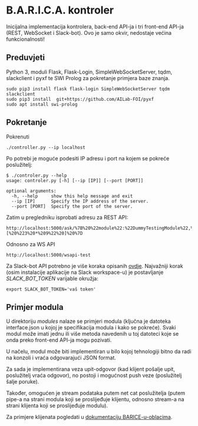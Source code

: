 B.A.R.I.C.A. kontroler
======================

Inicijalna implementacija kontrolera, back-end API-ja i tri front-end
API-ja (REST, WebSocket i Slack-bot). Ovo je samo okvir, nedostaje
većina funkcionalnosti!

Preduvjeti
----------
Python 3, moduli Flask, Flask-Login, SimpleWebSocketServer, tqdm,
slackclient i pyxf te SWI Prolog za pokretanje primjera baze znanja.

```
sudo pip3 install flask flask-login SimpleWebSocketServer tqdm slackclient
sudo pip3 install  git+https://github.com/AILab-FOI/pyxf
sudo apt install swi-prolog
```

Pokretanje
----------
Pokrenuti 

```
./controller.py --ip localhost
```

Po potrebi je moguće podesiti IP adresu i port na kojem se pokreće poslužitelj:

```
$ ./controler.py --help
usage: controler.py [-h] [--ip [IP]] [--port [PORT]]

optional arguments:
  -h, --help     show this help message and exit
  --ip [IP]      Specify the IP address of the server.
  --port [PORT]  Specify the port of the server.
```

Zatim u pregledniku isprobati adresu za REST API:

```
http://localhost:5000/ask/%7B%20%22module%22:%22DummyTestingModule%22,%20%22method%22:%22eval%22,%20%22args%22:[%20%223%20*%209%22%20]%20%7D
```

Odnosno za WS API

```
http://localhost:5000/wsapi-test
```

Za Slack-bot API potrebno je više koraka opisanih [ovdje](https://www.fullstackpython.com/blog/build-first-slack-bot-python.html).
Najvažniji korak (osim instalacije aplikacije na Slack workspace-u) je
postavljanje *SLACK_BOT_TOKEN* varijable okružja:

```
export SLACK_BOT_TOKEN='vaš token'
```

Primjer modula
--------------

U direktoriju *modules* nalaze se primjeri modula (ključna je datoteka
interface.json u kojoj je specifikacija modula i kako se pokreće).
Svaki modul može imati jednu ili više metoda navedenih u toj datoteci
koje se onda preko front-end API-ja mogu pozivati.

U načelu, modul može biti implementiran u bilo kojoj tehnologiji bitno
da radi na konzoli i vraća odgovarajući JSON format.

Za sada je implementirana veza upit-odgovor (kad klijent pošalje
upit, poslužitelj vraća odgovor), no postoji i mogućnost push veze
(poslužitelj šalje poruke).

Također, omogućen je stream podataka putem net cat poslužitelja
(putem pipe-a na strani modula koji se proslijeđuje klijentu, odnosno
stream-a na strani klijenta koji se proslijeđuje modulu).

Za primjere klijenata pogledati u [dokumentaciju BARICE-u-oblacima](https://github.com/AILab-FOI/B.A.R.I.C.A./tree/master/BARICA-u-oblacima/doc).


